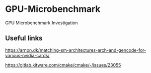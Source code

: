 # GPU-Microbenchmark
GPU Microbenchmark Investigation

## Useful links

https://arnon.dk/matching-sm-architectures-arch-and-gencode-for-various-nvidia-cards/

https://gitlab.kitware.com/cmake/cmake/-/issues/23055


